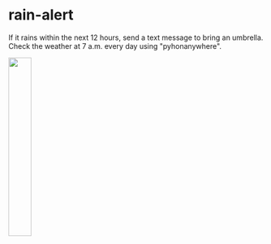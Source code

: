 # rain-alert
If it rains within the next 12 hours, send a text message to bring an umbrella.         
     Check the weather at 7 a.m. every day using "pyhonanywhere".

 <img src="https://user-images.githubusercontent.com/33304846/155879265-798f7c50-aa3d-4ee4-ab2e-3cba5525ea3a.png" width="30%" height="30%">
